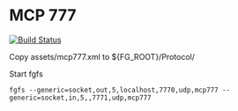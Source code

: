 # MCP 777

[![Build Status](https://travis-ci.com/raphaelmeyer/mcp777.svg?branch=master)](https://travis-ci.com/raphaelmeyer/mcp777)

Copy assets/mcp777.xml to ${FG_ROOT}/Protocol/

Start fgfs

    fgfs --generic=socket,out,5,localhost,7770,udp,mcp777 --generic=socket,in,5,,7771,udp,mcp777
